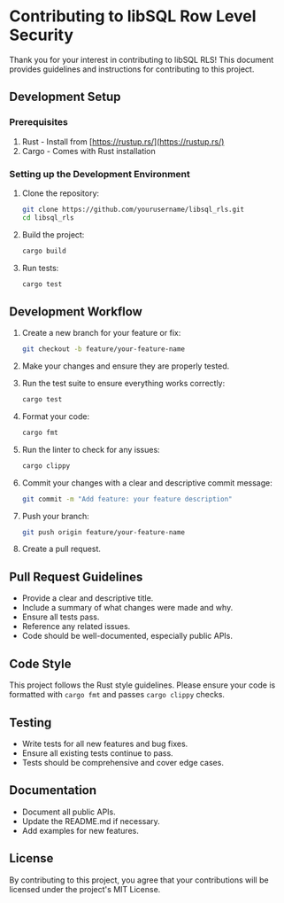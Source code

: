 # Contributing to libSQL Row Level Security

Thank you for your interest in contributing to libSQL RLS! This document provides guidelines and instructions for contributing to this project.

## Development Setup

### Prerequisites

1. Rust - Install from [https://rustup.rs/](https://rustup.rs/)
2. Cargo - Comes with Rust installation

### Setting up the Development Environment

1. Clone the repository:
   ```bash
   git clone https://github.com/yourusername/libsql_rls.git
   cd libsql_rls
   ```

2. Build the project:
   ```bash
   cargo build
   ```

3. Run tests:
   ```bash
   cargo test
   ```

## Development Workflow

1. Create a new branch for your feature or fix:
   ```bash
   git checkout -b feature/your-feature-name
   ```

2. Make your changes and ensure they are properly tested.

3. Run the test suite to ensure everything works correctly:
   ```bash
   cargo test
   ```

4. Format your code:
   ```bash
   cargo fmt
   ```

5. Run the linter to check for any issues:
   ```bash
   cargo clippy
   ```

6. Commit your changes with a clear and descriptive commit message:
   ```bash
   git commit -m "Add feature: your feature description"
   ```

7. Push your branch:
   ```bash
   git push origin feature/your-feature-name
   ```

8. Create a pull request.

## Pull Request Guidelines

- Provide a clear and descriptive title.
- Include a summary of what changes were made and why.
- Ensure all tests pass.
- Reference any related issues.
- Code should be well-documented, especially public APIs.

## Code Style

This project follows the Rust style guidelines. Please ensure your code is formatted with `cargo fmt` and passes `cargo clippy` checks.

## Testing

- Write tests for all new features and bug fixes.
- Ensure all existing tests continue to pass.
- Tests should be comprehensive and cover edge cases.

## Documentation

- Document all public APIs.
- Update the README.md if necessary.
- Add examples for new features.

## License

By contributing to this project, you agree that your contributions will be licensed under the project's MIT License. 